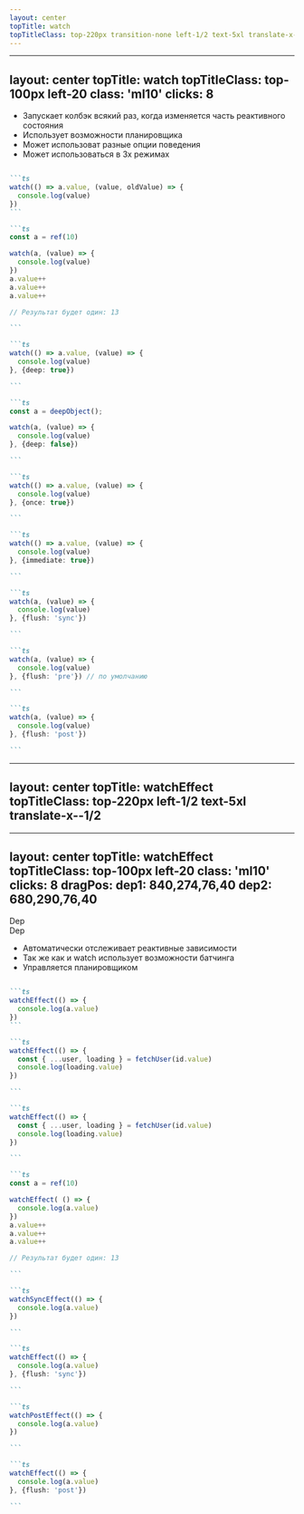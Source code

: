 ```yaml
---
layout: center
topTitle: watch
topTitleClass: top-220px transition-none left-1/2 text-5xl translate-x--1/2
---
```


---
layout: center
topTitle: watch
topTitleClass: top-100px left-20
class: 'ml10'
clicks: 8
---

<div grid="~ cols-2 gap-8" mt26>

<div>

<ul>
<li>
Запускает колбэк всякий раз, когда изменяется часть реактивного состояния
</li>
<li v-click>
Использует возможности планировщика
</li>
<li v-click>
Может использоват разные опции поведения
</li>
<li v-click="6">
Может использоваться в 3х режимах
</li>
</ul>

</div>

<div>

````md magic-move {at:1}

```ts
watch(() => a.value, (value, oldValue) => {
  console.log(value)
})
```

```ts
const a = ref(10)

watch(a, (value) => {
  console.log(value)
})
a.value++
a.value++
a.value++

// Результат будет один: 13

```

```ts
watch(() => a.value, (value) => {
  console.log(value)
}, {deep: true})

```

```ts
const a = deepObject();

watch(a, (value) => {
  console.log(value)
}, {deep: false})

```

```ts
watch(() => a.value, (value) => {
  console.log(value)
}, {once: true})

```

```ts
watch(() => a.value, (value) => {
  console.log(value)
}, {immediate: true})

```

```ts
watch(a, (value) => {
  console.log(value)
}, {flush: 'sync'})

```

```ts
watch(a, (value) => {
  console.log(value)
}, {flush: 'pre'}) // по умолчанию

```

```ts
watch(a, (value) => {
  console.log(value)
}, {flush: 'post'})

```

````

</div>

</div>

---
layout: center
topTitle: watchEffect
topTitleClass: top-220px left-1/2 text-5xl translate-x--1/2
---

---
layout: center
topTitle: watchEffect
topTitleClass: top-100px left-20
class: 'ml10'
clicks: 8
dragPos:
  dep1: 840,274,76,40
  dep2: 680,290,76,40
---

<div grid="~ cols-2 gap-8" mt26>

<div v-if="$clicks===2" v-drag="'dep1'">
  <div class="w-full" v-mark.underline.blue="{ at: '1'}" />
  <div font-hand c-blue text-center v-click="1">Dep</div>
</div>

<div v-if="$clicks===2" v-drag="'dep2'">
  <div class="w-full" v-mark.underline.blue="{ at: '1'}" />
  <div font-hand c-blue text-center v-click="1">Dep</div>
</div>

<div>

<ul>
<li>
Автоматически отслеживает реактивные зависимости
</li>
<li v-click="3">
Так же как и watch использует возможности батчинга
</li>
<li v-click="4">
Управляется планировщиком
</li>
</ul>

</div>

<div>

````md magic-move {at:1}

```ts
watchEffect(() => {
  console.log(a.value)
})
```

```ts
watchEffect(() => {
  const { ...user, loading } = fetchUser(id.value)
  console.log(loading.value)
})

```

```ts
watchEffect(() => {
  const { ...user, loading } = fetchUser(id.value)
  console.log(loading.value)
})

```

```ts
const a = ref(10)

watchEffect( () => {
  console.log(a.value)
})
a.value++
a.value++
a.value++

// Результат будет один: 13

```

```ts
watchSyncEffect(() => {
  console.log(a.value)
})

```

```ts
watchEffect(() => {
  console.log(a.value)
}, {flush: 'sync'})

```

```ts
watchPostEffect(() => {
  console.log(a.value)
})

```

```ts
watchEffect(() => {
  console.log(a.value)
}, {flush: 'post'})

```

````

</div>

</div>